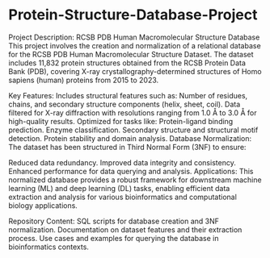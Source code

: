 # Protein-Structure-Database-Project

Project Description: RCSB PDB Human Macromolecular Structure Database
This project involves the creation and normalization of a relational database for the RCSB PDB Human Macromolecular Structure Dataset. The dataset includes 11,832 protein structures obtained from the RCSB Protein Data Bank (PDB), covering X-ray crystallography-determined structures of Homo sapiens (human) proteins from 2015 to 2023.

Key Features:
Includes structural features such as:
Number of residues, chains, and secondary structure components (helix, sheet, coil).
Data filtered for X-ray diffraction with resolutions ranging from 1.0 Å to 3.0 Å for high-quality results.
Optimized for tasks like:
Protein-ligand binding prediction.
Enzyme classification.
Secondary structure and structural motif detection.
Protein stability and domain analysis.
Database Normalization:
The dataset has been structured in Third Normal Form (3NF) to ensure:

Reduced data redundancy.
Improved data integrity and consistency.
Enhanced performance for data querying and analysis.
Applications:
This normalized database provides a robust framework for downstream machine learning (ML) and deep learning (DL) tasks, enabling efficient data extraction and analysis for various bioinformatics and computational biology applications.

Repository Content:
SQL scripts for database creation and 3NF normalization.
Documentation on dataset features and their extraction process.
Use cases and examples for querying the database in bioinformatics contexts.

